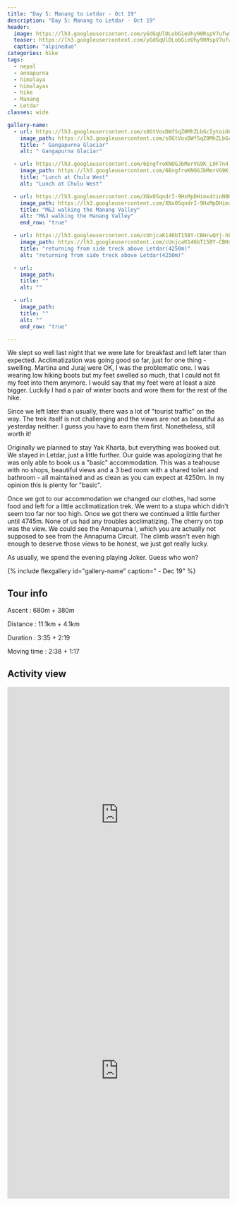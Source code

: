 ```yaml
---
title: "Day 5: Manang to Letdar - Oct 19"
description: "Day 5: Manang to Letdar - Oct 19"
header:
  image: https://lh3.googleusercontent.com/yGdGqUlDLobGieUhy90RspV7ufwm1GkS0RqEI7exElFPNazGqyMeSJBZtj5lppbQHFN9J91gbzv-qgHOTsr4HuzTTDD7Ue75fOV57ytvomu4T_lG11D08beyrYGtCMDuKoJ85SWQ80C90KE-pgRQMWB5-WkvA3nfljMhSpwvyf4omjTxxKDmGTqt2KuHRdKNuENsVr8BbOH4afC9a7XFaSJ06ToFGKAaBm3baki2QPLZaFeIavD40fB1RqvYupAfDztYG4fkHZN3VuSlo4gjLrvYe8ULAnaMFGTU3Hoo0u1hEyK0H4bKrmxxfLBV_0GEaEudA_CueuH-WHT17zQ5bFaB_fqoyLnlOSGUMwnO80FVfdqLExCYbB90jTprJgDLSQdIqNS861L_e7VIK3WEhFc0mGRZgl-S27OfqTZoHmgAzfTM6Ua2tTXjy_bX21S7rysMPBoQktK-peLgB1qMcaN7VtZr_mOIXBPCTkxma71VVidUa5ADzYXvHt8tV-mlvl5Jj5RDQojcwkjCSYqNVikZLZbSEdw_Go56dkny9x0c5FPwlLxR2NKxjCKdvS5b3MNvfrjxqvAxJsvNK5iiTw5u5YpZTAhOqWEgGzXv3KQqDdxBUB8Mmw9rLS5_ZXyk-luhO5KS7fXYhCN4c-UpXg0N2XNquAoXsA_NccdPI_KS6eEU8V0uzE2zRu2ZRDe-sDhBo4KT9x52oEU3KKyNN4Pwj4xD3R7mTq_WbK0LMwzTMYo=w839-h630-no
  teaser: https://lh3.googleusercontent.com/yGdGqUlDLobGieUhy90RspV7ufwm1GkS0RqEI7exElFPNazGqyMeSJBZtj5lppbQHFN9J91gbzv-qgHOTsr4HuzTTDD7Ue75fOV57ytvomu4T_lG11D08beyrYGtCMDuKoJ85SWQ80C90KE-pgRQMWB5-WkvA3nfljMhSpwvyf4omjTxxKDmGTqt2KuHRdKNuENsVr8BbOH4afC9a7XFaSJ06ToFGKAaBm3baki2QPLZaFeIavD40fB1RqvYupAfDztYG4fkHZN3VuSlo4gjLrvYe8ULAnaMFGTU3Hoo0u1hEyK0H4bKrmxxfLBV_0GEaEudA_CueuH-WHT17zQ5bFaB_fqoyLnlOSGUMwnO80FVfdqLExCYbB90jTprJgDLSQdIqNS861L_e7VIK3WEhFc0mGRZgl-S27OfqTZoHmgAzfTM6Ua2tTXjy_bX21S7rysMPBoQktK-peLgB1qMcaN7VtZr_mOIXBPCTkxma71VVidUa5ADzYXvHt8tV-mlvl5Jj5RDQojcwkjCSYqNVikZLZbSEdw_Go56dkny9x0c5FPwlLxR2NKxjCKdvS5b3MNvfrjxqvAxJsvNK5iiTw5u5YpZTAhOqWEgGzXv3KQqDdxBUB8Mmw9rLS5_ZXyk-luhO5KS7fXYhCN4c-UpXg0N2XNquAoXsA_NccdPI_KS6eEU8V0uzE2zRu2ZRDe-sDhBo4KT9x52oEU3KKyNN4Pwj4xD3R7mTq_WbK0LMwzTMYo=w800-h300-no
  caption: "alpineduo"
categories: hike
tags:
  - nepal
  - annapurna
  - himalaya
  - himalayas
  - hike
  - Manang
  - Letdar
classes: wide

gallery-name:
  - url: https://lh3.googleusercontent.com/s0GtVosDWfSqZ0MhZLbGcIytoiG68Tj5MOueWVY7OsdmiehgU6bi4okFTwWVzmNOc1Jc3wgGwglSV-iM28t_MqBufSEAI7w0NNj27MD3trZl1CO2v3NgEE71mWcz5Kcr9tPHO3hSirwZ3L9CQ7GQkY7wRlbFfeQg1-Q9dy6ifR_gJzAFlfTe5Yy-5zemaph5Oq1GQ7TBu-ljtwGVQKT4Hkd04V6rdS-bE6qZaJkcO43HEik8IPxqsFng3RFujVechPk46V47HlPCETx3Jt7jfJwt4G_SHzJX9UQOKAcMh4aAMP_sFi4g2oUgFvv7Og6t6D-tOmuivt0fHFVOfn2u1H-3ptAP1TTPhFdsKTqzbZCR-7Y_RmtbTrqqGCRMdKZSfLaneXoTy6chUnJ5sT_gPOVEliWLHkb5WtvsnsHoz5nnjMoS9ppTVYPqpa9RlR3jYTfTlnzsJAhrEJnXu2qik0TgOJPAsZJ4sFkgCXjOtTKBMZZddlPON8oRrSYs-c9b95KK49R-T6pLVdx0E1RucVeyR2P2fqra634wzEYfpF-KUFX5LMi34ReSaBbhSuZm_EAhP5tiuFFIbe9nh6vHHWqJ28BqBKc7j5KxxsSVWzuCshmANv5MdgbW7gtr1GFPi-C5T9WlN9bGs79skIuyrH98VTZP7CQd3NWL4xesps6XqtdrQ0gdHBXpsXkkO1Ab2hpg6wjIS-hT1Wxw4UBDv6Lfo1AgAV6tYdk-jOzbax7tG60=w689-h918-no
    image_path: https://lh3.googleusercontent.com/s0GtVosDWfSqZ0MhZLbGcIytoiG68Tj5MOueWVY7OsdmiehgU6bi4okFTwWVzmNOc1Jc3wgGwglSV-iM28t_MqBufSEAI7w0NNj27MD3trZl1CO2v3NgEE71mWcz5Kcr9tPHO3hSirwZ3L9CQ7GQkY7wRlbFfeQg1-Q9dy6ifR_gJzAFlfTe5Yy-5zemaph5Oq1GQ7TBu-ljtwGVQKT4Hkd04V6rdS-bE6qZaJkcO43HEik8IPxqsFng3RFujVechPk46V47HlPCETx3Jt7jfJwt4G_SHzJX9UQOKAcMh4aAMP_sFi4g2oUgFvv7Og6t6D-tOmuivt0fHFVOfn2u1H-3ptAP1TTPhFdsKTqzbZCR-7Y_RmtbTrqqGCRMdKZSfLaneXoTy6chUnJ5sT_gPOVEliWLHkb5WtvsnsHoz5nnjMoS9ppTVYPqpa9RlR3jYTfTlnzsJAhrEJnXu2qik0TgOJPAsZJ4sFkgCXjOtTKBMZZddlPON8oRrSYs-c9b95KK49R-T6pLVdx0E1RucVeyR2P2fqra634wzEYfpF-KUFX5LMi34ReSaBbhSuZm_EAhP5tiuFFIbe9nh6vHHWqJ28BqBKc7j5KxxsSVWzuCshmANv5MdgbW7gtr1GFPi-C5T9WlN9bGs79skIuyrH98VTZP7CQd3NWL4xesps6XqtdrQ0gdHBXpsXkkO1Ab2hpg6wjIS-hT1Wxw4UBDv6Lfo1AgAV6tYdk-jOzbax7tG60=w300-h400-no
    title: " Gangapurna Glaciar"
    alt: " Gangapurna Glaciar"

  - url: https://lh3.googleusercontent.com/6EngfroKNOGJbMerVG9K_L0F7n4_Ibm1f-4nPjQuZ3XE43NozD61q9olJR_BxyictnW9-Qsaw_2INMOTO-WOh7ixF3YkjCBsMwmZeLzE76QAyieCzNiiCjM3cXP-fmjPcYon1Oq_R3M9vLDxJFNb8_GK-D3qMBQdOGMcrq7x4BHPB9ua2qwIWMfQ57emEGVsomuCakAx87tP81NrY6uNw3mi7IFyj6vUECJ7EdpZla1_jnlnxDiEHRTVwbeMA_KMRWJAdHjw1s4qO5mmZAS9PxPZLayFEHExDxdx3a_Yw-f9cTfmIZhIgwo966os-Sb2xqrWAIb3-YwENr99RP9DoL0-U3x3vIkzPyKh9GW18VZnHVH99bq7ZE1HClll2kXQM2YWe50z5ksezxHDshR1EH1aE-XFlOFGZGGVPf4mQu7NlGJZFviQZqfUI2LLnDjToXKIg_5Eq1S2rIAjvaFOmjPvEd4q3ne8zklXQTb43XEI8Me5waXqGEUeRs6DcmGEcdEqO6CjiCBbkrI-_V_r9dCGn8US33oA_o8pB8u6DuyHhc7jysQtdrY8tvkeeLiYIjeNfdJgKviON-QEa7ic4mI6H0IfjjFpUY-3yqKo_nYjDlLPvJx0BOzg7Cwx7Jj8C5sNH6No8EIRn7q3-xE6NEOtbx0W15goOu5p-X3PgK5pfBU4DHO-VVJBaXtrPolKSnAJz4d67E1HjFN61yTxNOBNCp_UoJy9_FZw1kXOqKuxm3M=w839-h630-no
    image_path: https://lh3.googleusercontent.com/6EngfroKNOGJbMerVG9K_L0F7n4_Ibm1f-4nPjQuZ3XE43NozD61q9olJR_BxyictnW9-Qsaw_2INMOTO-WOh7ixF3YkjCBsMwmZeLzE76QAyieCzNiiCjM3cXP-fmjPcYon1Oq_R3M9vLDxJFNb8_GK-D3qMBQdOGMcrq7x4BHPB9ua2qwIWMfQ57emEGVsomuCakAx87tP81NrY6uNw3mi7IFyj6vUECJ7EdpZla1_jnlnxDiEHRTVwbeMA_KMRWJAdHjw1s4qO5mmZAS9PxPZLayFEHExDxdx3a_Yw-f9cTfmIZhIgwo966os-Sb2xqrWAIb3-YwENr99RP9DoL0-U3x3vIkzPyKh9GW18VZnHVH99bq7ZE1HClll2kXQM2YWe50z5ksezxHDshR1EH1aE-XFlOFGZGGVPf4mQu7NlGJZFviQZqfUI2LLnDjToXKIg_5Eq1S2rIAjvaFOmjPvEd4q3ne8zklXQTb43XEI8Me5waXqGEUeRs6DcmGEcdEqO6CjiCBbkrI-_V_r9dCGn8US33oA_o8pB8u6DuyHhc7jysQtdrY8tvkeeLiYIjeNfdJgKviON-QEa7ic4mI6H0IfjjFpUY-3yqKo_nYjDlLPvJx0BOzg7Cwx7Jj8C5sNH6No8EIRn7q3-xE6NEOtbx0W15goOu5p-X3PgK5pfBU4DHO-VVJBaXtrPolKSnAJz4d67E1HjFN61yTxNOBNCp_UoJy9_FZw1kXOqKuxm3M=w400-h300-no
    title: "Lunch at Chulu West"
    alt: "Lunch at Chulu West"

  - url: https://lh3.googleusercontent.com/XNx0SqndrI-9HxMpDHimx4tinN0K-PsyYh-jCG-dhmlXvDmqzWw0zVrnfYWtLIQupKsczrAa1yJg3qW_8aPsUAmtUP-ldnDdVW9GiGNZllsJCvNvLabt-PTwvTjLjH8bE1YZW7zTXCL8zESOr5XJMCBtRRD-HZeAJdKpDre1DjE13SoH68JNqzQ685wdMSjrAFqZzmzDva8HuYImimo66jWOdOAhzET6qPBmnUHJrtCa2gmL5zLDjaE9S5pfh_mDCvxkgYyn7CMvgZdWbMhSz6-c4EhlE5LS8YI0Cbv-I_UfU4bdrqc6cgbGfZMYS8mydkvBgOevawN1ZQRSeQL5RRDQcB9l2gTx56rzJOO1aqg2fpMvdkaks4ZxALUbLymaEicWW4l2MUniRCxxmAVVfa46hHvjIaht8eX2goUK1hXIb7xWkPiKIwtJCFg1zT9e2hnnFrZcnFv4DpvcCs6AyFCX0iD98v5NkY9QuLlpFUIjcw4Ad94qGPJPi3wovd69iruvSbFqGJyNAaM0gVZNu8Dh6tbDHfx56L3Y5PXqokYJpIiTWF3Mcvk0CQBK_qlbXizzKc8s6XUV4_y7dKDZD2S3PcxyhUR3CPdJ4gFlFBsY_zPez-Pl6sdDV36U3ToHv8xhZFyB6FOnoBch0GMDOO4Wz48_mL8RnGpSPPmQkiTuDPuZtEV0aLQK4TC1NOVDinwgTh5I3aIFVjEMafJE2ZqlHaVBL0r_NGerZ-Tu5ksveec=w839-h630-no
    image_path: https://lh3.googleusercontent.com/XNx0SqndrI-9HxMpDHimx4tinN0K-PsyYh-jCG-dhmlXvDmqzWw0zVrnfYWtLIQupKsczrAa1yJg3qW_8aPsUAmtUP-ldnDdVW9GiGNZllsJCvNvLabt-PTwvTjLjH8bE1YZW7zTXCL8zESOr5XJMCBtRRD-HZeAJdKpDre1DjE13SoH68JNqzQ685wdMSjrAFqZzmzDva8HuYImimo66jWOdOAhzET6qPBmnUHJrtCa2gmL5zLDjaE9S5pfh_mDCvxkgYyn7CMvgZdWbMhSz6-c4EhlE5LS8YI0Cbv-I_UfU4bdrqc6cgbGfZMYS8mydkvBgOevawN1ZQRSeQL5RRDQcB9l2gTx56rzJOO1aqg2fpMvdkaks4ZxALUbLymaEicWW4l2MUniRCxxmAVVfa46hHvjIaht8eX2goUK1hXIb7xWkPiKIwtJCFg1zT9e2hnnFrZcnFv4DpvcCs6AyFCX0iD98v5NkY9QuLlpFUIjcw4Ad94qGPJPi3wovd69iruvSbFqGJyNAaM0gVZNu8Dh6tbDHfx56L3Y5PXqokYJpIiTWF3Mcvk0CQBK_qlbXizzKc8s6XUV4_y7dKDZD2S3PcxyhUR3CPdJ4gFlFBsY_zPez-Pl6sdDV36U3ToHv8xhZFyB6FOnoBch0GMDOO4Wz48_mL8RnGpSPPmQkiTuDPuZtEV0aLQK4TC1NOVDinwgTh5I3aIFVjEMafJE2ZqlHaVBL0r_NGerZ-Tu5ksveec=w400-h300-no
    title: "M&J walking the Manang Valley"
    alt: "M&J walking the Manang Valley"
    end_row: "true"

  - url: https://lh3.googleusercontent.com/cUnjcaK146bT15BY-CBHrwQYj-hbMLQBgBaU7ueDioOQAes1aLSiTeiB8e-xkz-6kHdGzJi92lQzreaDpTjpJ2dq8y-s65xAEezjITiyu226lj3JKVY8fV_ics-N4iQNa0xq9CJNkE5WL2HA45laCyNXiGL8Fpm0XCO75MdHT1BzgZmt1MAzjdS8Y-A34QsTx-Mz9hyVShsfWJtJjlOz_WxuF_XJfpTnDZDy8O1DomuNggY2vZGcE-kaBMuYyQnwbkTsGfrc-27E4y8_IYZRjongcUqC941hEoxgOLGDQGVQtFWugbFIlCIC3opxIXxL7uAa69o-im8ei9UmphrgnLjnE6C4P4URLJhDz5ADgXTsAtZ8mEepeyKCKGLVXR-VEXS6M6gQjE60J23xsPk1NbsXJU4eqo3YsUqvqxJ5HrJ-9ahUbUmhJAX918iZBU1XXIHLKZzGQ5xCH3ctqYkwrcKVkhL35Di0fj4_zQau2qptumFvuRLJpN15A7tY_MRZX1DQZqBx-LYG7mbKRhb1tElDvvPMJg_ObFhRurPFkbcZfwxC0jBelqevKPtXE9DGPhW3x8xHd_5R2xi-Y8h4ALj8qUZVtmrQbJ4DPjHKQzGX6nckqvCAklawrhD6pZbmPSiARIO6TU2GK-ET_6wMDieJHpRD6rSpjgx81_OgfWBOoPoA7307ns3A1-WyJ6ffZe4Dk2REEeC41JzYgnHW50qx8V83hhW71TmYinASkGTpmUk=w839-h630-no
    image_path: https://lh3.googleusercontent.com/cUnjcaK146bT15BY-CBHrwQYj-hbMLQBgBaU7ueDioOQAes1aLSiTeiB8e-xkz-6kHdGzJi92lQzreaDpTjpJ2dq8y-s65xAEezjITiyu226lj3JKVY8fV_ics-N4iQNa0xq9CJNkE5WL2HA45laCyNXiGL8Fpm0XCO75MdHT1BzgZmt1MAzjdS8Y-A34QsTx-Mz9hyVShsfWJtJjlOz_WxuF_XJfpTnDZDy8O1DomuNggY2vZGcE-kaBMuYyQnwbkTsGfrc-27E4y8_IYZRjongcUqC941hEoxgOLGDQGVQtFWugbFIlCIC3opxIXxL7uAa69o-im8ei9UmphrgnLjnE6C4P4URLJhDz5ADgXTsAtZ8mEepeyKCKGLVXR-VEXS6M6gQjE60J23xsPk1NbsXJU4eqo3YsUqvqxJ5HrJ-9ahUbUmhJAX918iZBU1XXIHLKZzGQ5xCH3ctqYkwrcKVkhL35Di0fj4_zQau2qptumFvuRLJpN15A7tY_MRZX1DQZqBx-LYG7mbKRhb1tElDvvPMJg_ObFhRurPFkbcZfwxC0jBelqevKPtXE9DGPhW3x8xHd_5R2xi-Y8h4ALj8qUZVtmrQbJ4DPjHKQzGX6nckqvCAklawrhD6pZbmPSiARIO6TU2GK-ET_6wMDieJHpRD6rSpjgx81_OgfWBOoPoA7307ns3A1-WyJ6ffZe4Dk2REEeC41JzYgnHW50qx8V83hhW71TmYinASkGTpmUk=w400-h300-no
    title: "returning from side treck above Letdar(4250m)"
    alt: "returning from side treck above Letdar(4250m)"

  - url: 
    image_path: 
    title: ""
    alt: ""

  - url: 
    image_path: 
    title: ""
    alt: ""
    end_row: "true"

---
```

We slept so well last night that we were late for breakfast and left later than expected. Acclimatization was going good so far, just for one thing - swelling. Martina and Juraj were OK, I was the problematic one. I was wearing low hiking boots but my feet swelled so much, that I could not fit my feet into them anymore. I would say that my feet were at least a size bigger. Luckily I had a pair of winter boots and wore them for the rest of the hike. 

Since we left later than usually, there was a lot of "tourist traffic" on the way. The trek itself is not challenging and the views are not as beautiful as yesterday neither. I guess you have to earn them first. Nonetheless, still worth it! 

Originally we planned to stay Yak Kharta, but everything was booked out. We stayed in Letdar, just a little further. Our guide was apologizing that he was only able to book us a "basic" accommodation. This was a teahouse with no shops, beautiful views and a 3 bed room with a shared toilet and bathroom - all maintained and as clean as you can expect at 4250m. In my opinion this is plenty for "basic". 

Once we got to our accommodation we changed our clothes, had some food and left for a little acclimatization trek. We went to a stupa which didn't seem too far nor too high. Once we got there we continued a little further until 4745m. None of us had any troubles acclimatizing. The cherry on top was the view. We could see the Annapurna I, which you are actually not supposed to see from the Annapurna Circuit. The climb wasn't even high enough to deserve those views to be honest, we just got really lucky. 

As usually, we spend the evening playing Joker. Guess who won? 
 
{% include flexgallery id="gallery-name" caption=" - Dec 19" %}

## Tour info

Ascent
: 680m + 380m

Distance
: 11.1km + 4.1km

Duration
: 3:35 + 2:19

Moving time
: 2:38 + 1:17 


## Activity view
<iframe src="https://www.komoot.com/tour/105570107/embed?profile=1" width="100%" height="580" frameborder="0" scrolling="no"></iframe>

<iframe src="https://www.komoot.com/tour/105571213/embed?profile=1" width="100%" height="580" frameborder="0" scrolling="no"></iframe>